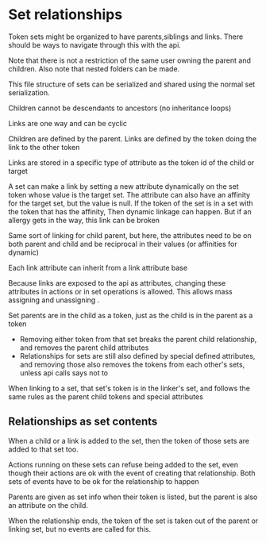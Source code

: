 # Set relationships

Token sets might be organized to have parents,siblings and links. There should be ways to navigate through this with the api.

Note that there is not a restriction of the same user owning the parent and children. Also note that nested folders can be made.

This file structure of sets can be serialized and shared using the normal set serialization.

Children cannot be descendants to ancestors (no inheritance loops)

Links are one way and can be cyclic

Children are defined by the parent. Links are defined by the token doing the link to the other token

Links are stored in a specific type of attribute as the token id of the child or target

A set can make a link  by setting a new attribute dynamically on the set token whose value is the target set.
The attribute can also have an affinity for the target set, but the value is null. If the token of the set is in a set with the token that has the affinity,
Then dynamic linkage can happen. But if an allergy gets in the way, this link can be broken

Same sort of linking for child parent, but here, the attributes need to be on both parent and child and be reciprocal in their values (or affinities for dynamic)

Each link attribute can inherit from a link attribute base

Because links are exposed to the api as attributes, changing these attributes in actions or in set operations is allowed. This allows mass assigning and unassigning .


Set parents are in the child as a token, just as the child is in the parent as a token
* Removing either token from that set breaks the parent child relationship, and removes the parent child attributes
* Relationships for sets are still also defined by special defined attributes, and removing those also removes the tokens from each other's sets, unless api calls says not to

When linking to a set, that set's token is in the linker's set, and follows the same rules as the parent child tokens and special attributes

## Relationships as set contents

When a child or a link is added to the set, then the token of those sets are added to that set too.

Actions running on these sets can refuse being added to the set, even though their actions are ok with the event of creating that relationship.
Both sets of events have to be ok for the relationship to happen


Parents are given as set info when their token is listed, but the parent is also an attribute on the child.

When the relationship ends, the token of the set is taken out of the parent or linking set, but no events are called for this.